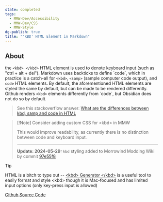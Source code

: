 ```yaml
---
state: completed
tags:
  - MMW-Dev/Accessibility
  - MMW-Dev/CSS
  - MMW-Style
dg-publish: true
title: "'KBD' HTML Element in Markdown"
---
```

## About

the `<kbd> </kbd>` HTML element is used to denote keyboard input (such as "ctrl + alt + del"). Markdown uses backticks to define \`code\`, which in practice is a catch-all for `<kbd>`, `<samp>` (sample computer code output), and `code` HTML elements. By default, the aforementioned HTML elements are styled the same by default, but can be made to be rendered differently. Github renders `<kbd>` elements differently from \`code\`, but Obsidian does not do so by default.

> See this stackoverflow answer: [What are the differences between kbd, samp and code in HTML](https://stackoverflow.com/a/32284528) 

> [!Note] Consider adding custom CSS for \<kbd\> in MMW
> 
> This would improve readability, as currently there is no distinction between code and keyboard input.
> 
> ---
> 
> **Update: 2024-05-29:** `kbd` styling added to Morrowind Modding Wiki by commit [97e55f8](https://github.com/morrowind-modding/morrowind-modding.github.io/commit/97e55f8065ded2f699dbc0110995ce49630b7b55)

> [!tip]
> 
> HTML is a bitch to type out -- [\<kbd\> Generator \</kbd\>](https://kbd.hsuan.xyz/) is a useful tool to easily format and style \<kbd\> though it is Mac-focused and has limited input options (only key-press input is allowed)
> 
> [Github Source Code](https://github.com/hsuanxyz/kbd-generator)

